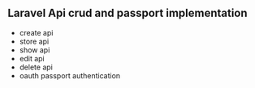 ## Laravel Api crud and passport implementation
- create api
- store api
- show api
- edit api
- delete api
- oauth passport authentication


